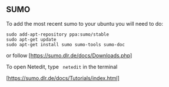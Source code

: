 ## SUMO
To add the most recent sumo to your ubuntu you will need to do:

```
sudo add-apt-repository ppa:sumo/stable
sudo apt-get update
sudo apt-get install sumo sumo-tools sumo-doc
```
or follow [https://sumo.dlr.de/docs/Downloads.php]

To open Netedit, type ``` netedit``` in the terminal

[https://sumo.dlr.de/docs/Tutorials/index.html]
